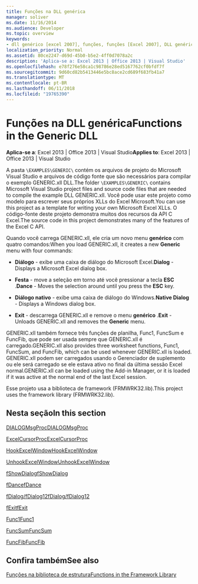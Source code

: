 ```yaml
---
title: Funções na DLL genérica
manager: soliver
ms.date: 11/16/2014
ms.audience: Developer
ms.topic: overview
keywords:
- dll genérico [excel 2007], funções, funções [Excel 2007], DLL genérico
localization_priority: Normal
ms.assetid: 80ce2247-d69d-45b0-b5e2-4ff0d7078a2c
description: 'Aplica-se a: Excel 2013 | Office 2013 | Visual Studio'
ms.openlocfilehash: e78f276e58ca1c98786e28ed5167762cf0bfdf7f
ms.sourcegitcommit: 9d60cd82b5413446e5bc8ace2cd689f683fb41a7
ms.translationtype: MT
ms.contentlocale: pt-BR
ms.lasthandoff: 06/11/2018
ms.locfileid: "19765390"
---
```

# <a name="functions-in-the-generic-dll"></a><span data-ttu-id="7904b-104">Funções na DLL genérica</span><span class="sxs-lookup"><span data-stu-id="7904b-104">Functions in the Generic DLL</span></span>

 <span data-ttu-id="7904b-105">**Aplica-se a**: Excel 2013 | Office 2013 | Visual Studio</span><span class="sxs-lookup"><span data-stu-id="7904b-105">**Applies to**: Excel 2013 | Office 2013 | Visual Studio</span></span> 
  
<span data-ttu-id="7904b-106">A pasta `\EXAMPLES\GENERIC\` contém os arquivos de projeto do Microsoft Visual Studio e arquivos de código fonte que são necessários para compilar o exemplo GENERIC.xll DLL.</span><span class="sxs-lookup"><span data-stu-id="7904b-106">The folder  `\EXAMPLES\GENERIC\` contains Microsoft Visual Studio project files and source code files that are needed to compile the example DLL GENERIC.xll.</span></span> <span data-ttu-id="7904b-107">Você pode usar este projeto como modelo para escrever seus próprios XLLs do Excel Microsoft.</span><span class="sxs-lookup"><span data-stu-id="7904b-107">You can use this project as a template for writing your own Microsoft Excel XLLs.</span></span> <span data-ttu-id="7904b-108">O código-fonte deste projeto demonstra muitos dos recursos da API C Excel.</span><span class="sxs-lookup"><span data-stu-id="7904b-108">The source code in this project demonstrates many of the features of the Excel C API.</span></span> 
  
<span data-ttu-id="7904b-109">Quando você carrega GENERIC.xll, ele cria um novo menu **genérico** com quatro comandos:</span><span class="sxs-lookup"><span data-stu-id="7904b-109">When you load GENERIC.xll, it creates a new **Generic** menu with four commands:</span></span> 
  
- <span data-ttu-id="7904b-110">**Diálogo** - exibe uma caixa de diálogo do Microsoft Excel.</span><span class="sxs-lookup"><span data-stu-id="7904b-110">**Dialog** - Displays a Microsoft Excel dialog box.</span></span> 
    
- <span data-ttu-id="7904b-111">**Festa** - move a seleção em torno até você pressionar a tecla **ESC** .</span><span class="sxs-lookup"><span data-stu-id="7904b-111">**Dance** - Moves the selection around until you press the **ESC** key.</span></span> 
    
- <span data-ttu-id="7904b-112">**Diálogo nativo** - exibe uma caixa de diálogo do Windows.</span><span class="sxs-lookup"><span data-stu-id="7904b-112">**Native Dialog** - Displays a Windows dialog box.</span></span> 
    
- <span data-ttu-id="7904b-113">**Exit** - descarrega GENERIC.xll e remove o menu **genérico** .</span><span class="sxs-lookup"><span data-stu-id="7904b-113">**Exit** - Unloads GENERIC.xll and removes the **Generic** menu.</span></span> 
    
<span data-ttu-id="7904b-114">GENERIC.xll também fornece três funções de planilha, Func1, FuncSum e FuncFib, que pode ser usada sempre que GENERIC.xll é carregado.</span><span class="sxs-lookup"><span data-stu-id="7904b-114">GENERIC.xll also provides three worksheet functions, Func1, FuncSum, and FuncFib, which can be used whenever GENERIC.xll is loaded.</span></span> <span data-ttu-id="7904b-115">GENERIC.xll podem ser carregados usando o Gerenciador de suplemento ou ele será carregado se ele estava ativo no final da última sessão Excel normal.</span><span class="sxs-lookup"><span data-stu-id="7904b-115">GENERIC.xll can be loaded using the Add-in Manager, or it is loaded if it was active at the normal end of the last Excel session.</span></span>
  
<span data-ttu-id="7904b-116">Esse projeto usa a biblioteca de framework (FRMWRK32.lib).</span><span class="sxs-lookup"><span data-stu-id="7904b-116">This project uses the framework library (FRMWRK32.lib).</span></span>
  
## <a name="in-this-section"></a><span data-ttu-id="7904b-117">Nesta seção</span><span class="sxs-lookup"><span data-stu-id="7904b-117">In this section</span></span>

[<span data-ttu-id="7904b-118">DIALOGMsgProc</span><span class="sxs-lookup"><span data-stu-id="7904b-118">DIALOGMsgProc</span></span>](dialogmsgproc.md)
  
[<span data-ttu-id="7904b-119">ExcelCursorProc</span><span class="sxs-lookup"><span data-stu-id="7904b-119">ExcelCursorProc</span></span>](excelcursorproc.md)
  
[<span data-ttu-id="7904b-120">HookExcelWindow</span><span class="sxs-lookup"><span data-stu-id="7904b-120">HookExcelWindow</span></span>](hookexcelwindow.md)
  
[<span data-ttu-id="7904b-121">UnhookExcelWindow</span><span class="sxs-lookup"><span data-stu-id="7904b-121">UnhookExcelWindow</span></span>](unhookexcelwindow.md)
  
[<span data-ttu-id="7904b-122">fShowDialog</span><span class="sxs-lookup"><span data-stu-id="7904b-122">fShowDialog</span></span>](fshowdialog.md)
  
[<span data-ttu-id="7904b-123">fDance</span><span class="sxs-lookup"><span data-stu-id="7904b-123">fDance</span></span>](fdance.md)
  
[<span data-ttu-id="7904b-124">fDialog/fDialog12</span><span class="sxs-lookup"><span data-stu-id="7904b-124">fDialog/fDialog12</span></span>](fdialog-fdialog12.md)
  
[<span data-ttu-id="7904b-125">fExit</span><span class="sxs-lookup"><span data-stu-id="7904b-125">fExit</span></span>](fexit.md)
  
[<span data-ttu-id="7904b-126">Func1</span><span class="sxs-lookup"><span data-stu-id="7904b-126">Func1</span></span>](func1.md)
  
[<span data-ttu-id="7904b-127">FuncSum</span><span class="sxs-lookup"><span data-stu-id="7904b-127">FuncSum</span></span>](funcsum.md)
  
[<span data-ttu-id="7904b-128">FuncFib</span><span class="sxs-lookup"><span data-stu-id="7904b-128">FuncFib</span></span>](funcfib.md)
  
## <a name="see-also"></a><span data-ttu-id="7904b-129">Confira também</span><span class="sxs-lookup"><span data-stu-id="7904b-129">See also</span></span>



[<span data-ttu-id="7904b-130">Funções na biblioteca de estrutura</span><span class="sxs-lookup"><span data-stu-id="7904b-130">Functions in the Framework Library</span></span>](functions-in-the-framework-library.md)

